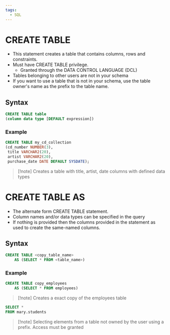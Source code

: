```yaml
---
tags:
  - SQL
---
```

# CREATE TABLE
- This statement creates a table that contains columns, rows and constraints.
- Must have CREATE TABLE privilege.
	- Granted through the DATA CONTROL LANGUAGE (DCL)
- Tables belonging to other users are not in your schema
- If you want to use a table that is not in your schema, use the table owner's name as the prefix to the table name.

## Syntax
```SQL
CREATE TABLE table
(column data type [DEFAULT expression])
```

### Example
```SQL
CREATE TABLE my_cd_collection
(cd_number NUMBER(3),
 title VARCHAR2(20),
 artist VARCHAR2(20),
 purchase_date DATE DEFAULT SYSDATE);
```
>[!note] Creates a table with title, artist, date columns with defined data types


# CREATE TABLE AS
- The alternate form CREATE TABLE statement. 
- Column names and/or data types can be specified in the query
- If nothing is provided then the columns provided in the statement as used to create the same-named columns.

## Syntax
```SQL
CREATE TABLE <copy_table_name>
	AS (SELECT * FROM <table_name>)
```

### Example
```SQL
CREATE TABLE copy_employees
	AS (SELECT * FROM employees)
```
>[!note] Creates a exact copy of the employees table



```SQL
SELECT * 
FROM mary.students
```
>[!note] Selecting elements from a table not owned by the user using a prefix. Access must be granted

